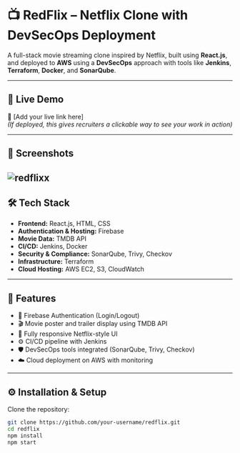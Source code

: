 






# 📺 RedFlix – Netflix Clone with DevSecOps Deployment

A full-stack movie streaming clone inspired by Netflix, built using **React.js**, and deployed to **AWS** using a **DevSecOps** approach with tools like **Jenkins**, **Terraform**, **Docker**, and **SonarQube**.

---

## 🚀 Live Demo  
🔗 [Add your live link here]  
*(If deployed, this gives recruiters a clickable way to see your work in action)*

---

## 📸 Screenshots

![redflixx](https://user-images.githubusercontent.com/97453085/233852343-ea0f00d1-0081-4350-a361-c22315e2b282.png)
---

## 🛠️ Tech Stack

- **Frontend:** React.js, HTML, CSS  
- **Authentication & Hosting:** Firebase  
- **Movie Data:** TMDB API  
- **CI/CD:** Jenkins, Docker  
- **Security & Compliance:** SonarQube, Trivy, Checkov  
- **Infrastructure:** Terraform  
- **Cloud Hosting:** AWS EC2, S3, CloudWatch

---

## 🔐 Features

- 🔑 Firebase Authentication (Login/Logout)  
- 🎬 Movie poster and trailer display using TMDB API  
- 📱 Fully responsive Netflix-style UI  
- ⚙️ CI/CD pipeline with Jenkins  
- 🛡️ DevSecOps tools integrated (SonarQube, Trivy, Checkov)  
- ☁️ Cloud deployment on AWS with monitoring

---

## ⚙️ Installation & Setup

Clone the repository:

```bash
git clone https://github.com/your-username/redflix.git
cd redflix
npm install
npm start
